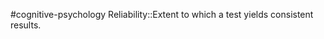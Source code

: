 #cognitive-psychology 
Reliability::Extent to which a test yields consistent results.
<!--SR:!2024-04-09,3,250-->